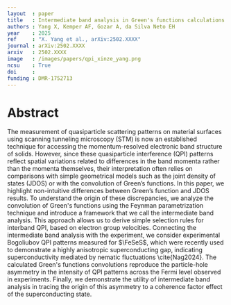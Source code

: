 ```yaml
---
layout  : paper
title   : Intermediate band analysis in Green's functions calculations of quasiparticle interference
authors : Yang X, Kemper AF, Gozar A, da Silva Neto EH
year    : 2025
ref     : "X. Yang et al., arXiv:2502.XXXX"
journal : arXiv:2502.XXXX
arxiv   : 2502.XXXX
image   : /images/papers/qpi_xinze_yang.png
ncsu    : True
doi     : 
funding : DMR-1752713
---
```


# Abstract
The measurement of quasiparticle scattering patterns on material surfaces using scanning tunneling microscopy (STM) is now an established technique for accessing the momentum-resolved electronic band structure of solids. However, since these quasiparticle interference (QPI) patterns reflect spatial variations related to differences in the band momenta rather than the momenta themselves, their interpretation often relies on comparisons with simple geometrical models such as the joint density of states (JDOS) or with the convolution of Green’s functions.  In this paper, we highlight non-intuitive differences between Green’s function and JDOS results. To understand the origin of these discrepancies, we analyze the convolution of Green's functions using the Feynman parametrization technique and introduce a framework that we call the intermediate band analysis. This approach allows us to derive simple selection rules for interband QPI, based on electron group velocities. Connecting the intermediate band analysis with the experiment, we consider experimental Bogoliubov QPI patterns measured for $\FeSeS$, which were recently used to demonstrate a highly anisotropic superconducting gap, indicating superconductivity mediated by nematic fluctuations \cite{Nag2024}. The calculated Green's functions convolutions reproduce the particle-hole asymmetry in the intensity of QPI patterns across the Fermi level observed in experiments. Finally, we demonstrate the utility of intermediate band analysis in tracing the origin of this asymmetry to a coherence factor effect of the superconducting state.
